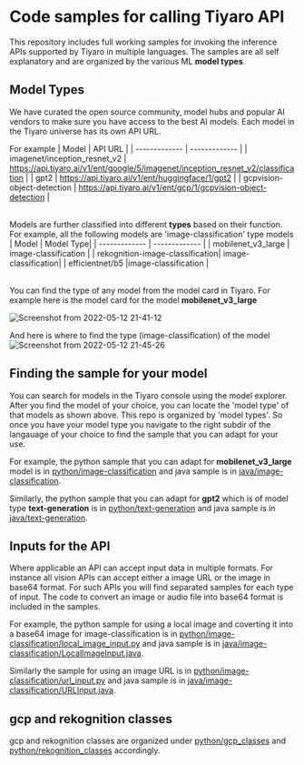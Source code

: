 # Code samples for calling Tiyaro API 
This repository includes full working samples for invoking the inference APIs supported by Tiyaro in multiple languages. The samples are all self explanatory and are organized by the various ML **model types**.

## Model Types
We have curated the open source community, model hubs and popular AI vendors to make sure you have access to the best AI models. Each model in the Tiyaro universe has its own API URL. 

For example
| Model  | API URL |
| ------------- | ------------- |
| imagenet/inception_resnet_v2  | https://api.tiyaro.ai/v1/ent/google/5/imagenet/inception_resnet_v2/classification  |
| gpt2  | https://api.tiyaro.ai/v1/ent/huggingface/1/gpt2  |
| gcpvision-object-detection | https://api.tiyaro.ai/v1/ent/gcp/1/gcpvision-object-detection |

\
Models are further classified into different **types** based on their function.
For example, all the following models are 'image-classification' type models
| Model | Model Type|
| ------------- | ------------- |
| mobilenet_v3_large | image-classification |
| rekognition-image-classification| image-classification|
| efficientnet/b5 |image-classification |

\
You can find the type of any model from the model card in Tiyaro.
For example here is the model card for the model **mobilenet_v3_large**

![Screenshot from 2022-05-12 21-41-12](https://user-images.githubusercontent.com/88600050/168212643-ad1c3aee-60da-40ed-acf9-89eeb6a10d4d.png)

And here is where to find the type (image-classification) of the model
![Screenshot from 2022-05-12 21-45-26](https://user-images.githubusercontent.com/88600050/168212889-bb4aaa74-35ac-4d91-bc1c-e1d492afdf9e.png)

## Finding the sample for your model
You can search for models in the Tiyaro console using the model explorer. After you find the model of your choice, you can locate the 'model type' of that models as shown above. This repo is organized by 'model types'. So once you have your model type you navigate to the right subdir of the langauage of your choice to find the sample that you can adapt for your use. 

For example, the python sample that you can adapt for **mobilenet_v3_large** model is in [python/image-classification](python/image-classification) and java sample is in [java/image-classification](java/src/main/java/ai/tiyaro/samples/image_classification).

Similarly, the python sample that you can adapt for **gpt2** which is of model type **text-generation** is in [python/text-generation](python/text-generation) and java sample is in [java/text-generation](java/src/main/java/ai/tiyaro/samples/test_generation).


## Inputs for the API
Where applicable an API can accept input data in multiple formats. For instance all vision APIs can accept either a image URL or the image in base64 format. For such APIs you will find separated samples for each type of input. The code to convert an image or audio file into base64 format is included in the samples.

For example, the python sample for using a local image and coverting it into a base64 image for image-classification is in [python/image-classification/local_image_input.py](python/image-classification/local_image_input.py) and java sample is in [java/image-classification/LocalImageInput.java](java/src/main/java/ai/tiyaro/samples/image_classification/LocalImageInput.java).

Similarly the sample for using an image URL is in [python/image-classification/url_input.py](python/image-classification/url_input.py) and java sample is in [java/image-classification/URLInput.java](java/src/main/java/ai/tiyaro/samples/image_classification/URLInput.java).

## gcp and rekognition classes
gcp and rekognition classes are organized under [python/gcp_classes](python/gcp_classes) and [python/rekognition_classes](python/rekognition_classes) accordingly.

